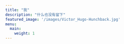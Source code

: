 ```yaml
---
title: "我"
description: "什么也没有留下"
featured_image: '/images/Victor_Hugo-Hunchback.jpg'
menu:
  main:
    weight: 1
---
```

